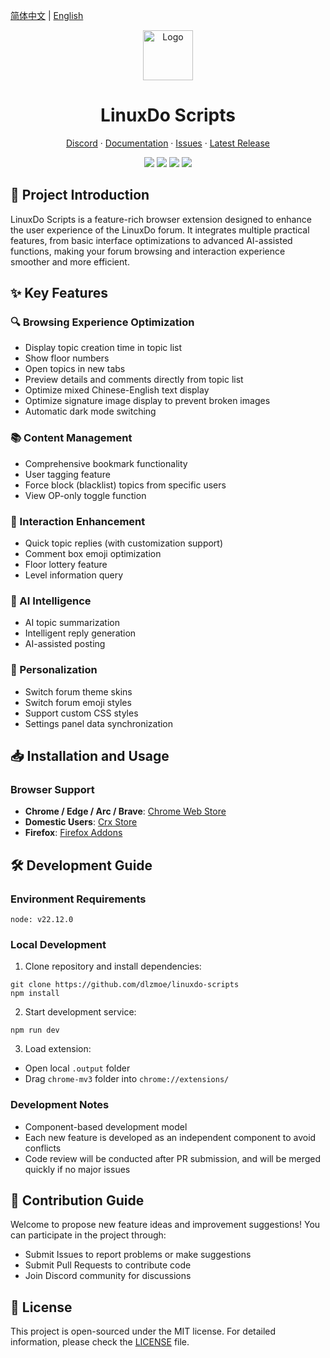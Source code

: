 [简体中文](README.md) | [English](README_EN.md)

<div align="center">
  <a href="https://github.com/dlzmoe/linuxdo-scripts">
    <img src="https://github.com/dlzmoe/linuxdo-scripts/blob/main/public/icon/128.png?raw=true" alt="Logo" width="80" height="80">
  </a>

  <h1>LinuxDo Scripts</h1>

  <p>
    <a href="https://discord.gg/n2pErsD7Kg">Discord</a>
    ·
    <a href="https://linuxdo-scripts.zishu.me">Documentation</a>
    ·
    <a href="https://github.com/dlzmoe/linuxdo-scripts/issues/new/choose">Issues</a>
    ·
    <a href="https://github.com/dlzmoe/linuxdo-scripts/releases/latest">Latest Release</a>
  </p>

  <p>
    <img src="https://img.shields.io/github/v/release/dlzmoe/linuxdo-scripts?style=flat&label=LinuxDo Scripts&labelColor=%235D5D5D&color=%23E97435">
    <img src="https://img.shields.io/github/stars/dlzmoe/linuxdo-scripts?style=flat&label=Github%20Stars">
    <img src="https://img.shields.io/chrome-web-store/users/fbgblmjbeebanackldpbmpacppflgmlj?style=flat&label=Chrome%20Web%20Store">
    <img src="https://img.shields.io/github/license/dlzmoe/linuxdo-scripts?style=flat&">
  </p>
</div>

## 📖 Project Introduction

LinuxDo Scripts is a feature-rich browser extension designed to enhance the user experience of the LinuxDo forum. It integrates multiple practical features, from basic interface optimizations to advanced AI-assisted functions, making your forum browsing and interaction experience smoother and more efficient.

## ✨ Key Features

### 🔍 Browsing Experience Optimization
- Display topic creation time in topic list
- Show floor numbers
- Open topics in new tabs
- Preview details and comments directly from topic list
- Optimize mixed Chinese-English text display
- Optimize signature image display to prevent broken images
- Automatic dark mode switching

### 📚 Content Management
- Comprehensive bookmark functionality
- User tagging feature
- Force block (blacklist) topics from specific users
- View OP-only toggle function

### 💬 Interaction Enhancement
- Quick topic replies (with customization support)
- Comment box emoji optimization
- Floor lottery feature
- Level information query

### 🤖 AI Intelligence
- AI topic summarization
- Intelligent reply generation
- AI-assisted posting

### 🎨 Personalization
- Switch forum theme skins
- Switch forum emoji styles
- Support custom CSS styles
- Settings panel data synchronization

## 📥 Installation and Usage

### Browser Support
- **Chrome / Edge / Arc / Brave**: [Chrome Web Store](https://chromewebstore.google.com/detail/fbgblmjbeebanackldpbmpacppflgmlj)
- **Domestic Users**: [Crx Store](https://www.crxsoso.com/webstore/detail/fbgblmjbeebanackldpbmpacppflgmlj)
- **Firefox**: [Firefox Addons](https://addons.mozilla.org/zh-CN/firefox/addon/linux_do-scripts/)

## 🛠️ Development Guide

### Environment Requirements
```
node: v22.12.0
```

### Local Development
1. Clone repository and install dependencies:
```shell
git clone https://github.com/dlzmoe/linuxdo-scripts
npm install
```

2. Start development service:
```shell
npm run dev
```

3. Load extension:
- Open local `.output` folder
- Drag `chrome-mv3` folder into `chrome://extensions/`

### Development Notes
- Component-based development model
- Each new feature is developed as an independent component to avoid conflicts
- Code review will be conducted after PR submission, and will be merged quickly if no major issues

## 🤝 Contribution Guide

Welcome to propose new feature ideas and improvement suggestions! You can participate in the project through:
- Submit Issues to report problems or make suggestions
- Submit Pull Requests to contribute code
- Join Discord community for discussions

## 📄 License

This project is open-sourced under the MIT license. For detailed information, please check the [LICENSE](LICENSE) file.